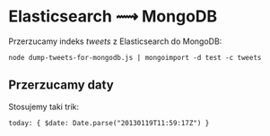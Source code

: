 # Elasticsearch ⟿  MongoDB

Przerzucamy indeks *tweets* z Elasticsearch do MongoDB:

    node dump-tweets-for-mongodb.js | mongoimport -d test -c tweets

## Przerzucamy daty

Stosujemy taki trik:

    today: { $date: Date.parse("20130119T11:59:17Z") }